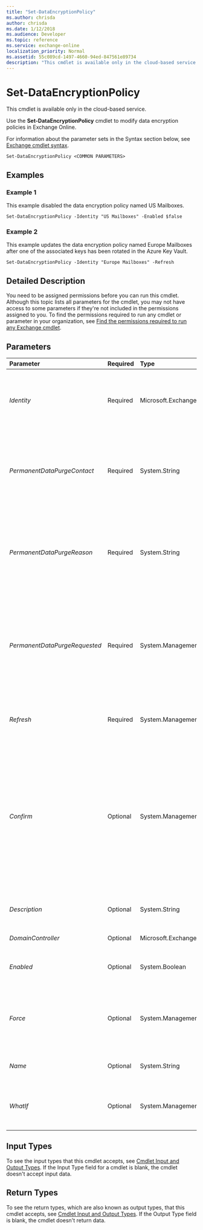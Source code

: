 ```yaml
---
title: "Set-DataEncryptionPolicy"
ms.author: chrisda
author: chrisda
ms.date: 1/12/2018
ms.audience: Developer
ms.topic: reference
ms.service: exchange-online
localization_priority: Normal
ms.assetid: 55c089cd-1497-4660-94ed-847561e89734
description: "This cmdlet is available only in the cloud-based service."
---
```


# Set-DataEncryptionPolicy

This cmdlet is available only in the cloud-based service. 
  
Use the **Set-DataEncryptionPolicy** cmdlet to modify data encryption policies in Exchange Online.
  
For information about the parameter sets in the Syntax section below, see [Exchange cmdlet syntax](https://technet.microsoft.com/library/bb123552.aspx). 
  
```
Set-DataEncryptionPolicy <COMMON PARAMETERS>

```

## Examples
<a name="Examples"> </a>

### Example 1

This example disabled the data encryption policy named US Mailboxes.
  
```
Set-DataEncryptionPolicy -Identity "US Mailboxes" -Enabled $false
```

### Example 2

This example updates the data encryption policy named Europe Mailboxes after one of the associated keys has been rotated in the Azure Key Vault.
  
```
Set-DataEncryptionPolicy -Identity "Europe Mailboxes" -Refresh
```

## Detailed Description
<a name="DetailedDescription"> </a>

You need to be assigned permissions before you can run this cmdlet. Although this topic lists all parameters for the cmdlet, you may not have access to some parameters if they're not included in the permissions assigned to you. To find the permissions required to run any cmdlet or parameter in your organization, see [Find the permissions required to run any Exchange cmdlet](https://technet.microsoft.com/library/mt432940.aspx). 
  
## Parameters
<a name="DetailedDescription"> </a>

|**Parameter**|**Required**|**Type**|**Description**|
|:-----|:-----|:-----|:-----|
| _Identity_ <br/> |Required  <br/> |Microsoft.Exchange.Configuration.Tasks.DataEncryptionPolicyIdParameter  <br/> | The _Identity_ parameter specifies the data encryption policy that you want to modify. You can use any value that uniquely identifies the policy. For example: <br/>  Name <br/>  Distinguished name (DN) <br/>  GUID <br/> |
| _PermanentDataPurgeContact_ <br/> |Required  <br/> |System.String  <br/> |The  _PermanentDataPurgeContact_ parameter specifies a contact for the purge of all data that's encrypted by the data encryption policy. If the value contains spaces, enclose the value in quotation marks. <br/> You need to use this parameter with the  _PermanentDataPurgeRequested_ and _PermanentDataPurgeReason_ parameters. <br/> |
| _PermanentDataPurgeReason_ <br/> |Required  <br/> |System.String  <br/> |The  _PermanentDataPurgeReason_parameter specifies a descriptive reason for the purge of all data that's encrypted by the data encryption policy. If the value contains spaces, enclose the value in quotation marks.  <br/> You need to use this parameter with the  _PermanentDataPurgeRequested_ and _PermanentDataPurgeContact_ parameters. <br/> |
| _PermanentDataPurgeRequested_ <br/> |Required  <br/> |System.Management.Automation.SwitchParameter  <br/> |The  _PermanentDataPurgeRequested_switch specifies whether to initiate the deletion of all data that's encrypted by the data encryption policy. You don't need to specify a value with this switch.  <br/> You need to use this switch with the  _PermanentDataPurgeReason_ and _PermanentDataPurgeContact_ parameters. <br/> After you use this switch, you can't assign the data encryption policy to other mailboxes.  <br/> |
| _Refresh_ <br/> |Required  <br/> |System.Management.Automation.SwitchParameter  <br/> |Use the  _Refresh_ switch to update the data encryption policy in Exchange Online after you rotate any of the associated keys in the Azure Key Vault. You don't need to specify a value with this switch. <br/> |
| _Confirm_ <br/> |Optional  <br/> |System.Management.Automation.SwitchParameter  <br/> | The _Confirm_ switch specifies whether to show or hide the confirmation prompt. How this switch affects the cmdlet depends on if the cmdlet requires confirmation before proceeding. <br/>  Destructive cmdlets (for example, **Remove-\*** cmdlets) have a built-in pause that forces you to acknowledge the command before proceeding. For these cmdlets, you can skip the confirmation prompt by using this exact syntax: `-Confirm:$false`.  <br/>  Most other cmdlets (for example, **New-\*** and **Set-\*** cmdlets) don't have a built-in pause. For these cmdlets, specifying the _Confirm_ switch without a value introduces a pause that forces you acknowledge the command before proceeding. <br/> |
| _Description_ <br/> |Optional  <br/> |System.String  <br/> |The  _Description_ parameter specifies an optional description for the data encryption policy. If the value contains spaces, enclose the value in quotation marks. <br/> |
| _DomainController_ <br/> |Optional  <br/> |Microsoft.Exchange.Data.Fqdn  <br/> |This parameter is reserved for internal Microsoft use.  <br/> |
| _Enabled_ <br/> |Optional  <br/> |System.Boolean  <br/> | The _Enabled_parameter enables or disable the data encryption policy. Valid values are:  <br/>  `$true`: The policy is enabled.  <br/>  `$false`: The policy is disabled.  <br/> |
| _Force_ <br/> |Optional  <br/> |System.Management.Automation.SwitchParameter  <br/> |Use the  _Force_switch when you're trying to initiate the deletion of all data that's encrypted by the data encryption policy (the  _PermanentDataPurgeRequested_ switch), but the associated Azure Key Vault has also been deleted. You don't need to specify a value with this switch. <br/> |
| _Name_ <br/> |Optional  <br/> |System.String  <br/> |The  _Name_ parameter specifies the unique name for the data encryption policy. If the value contains spaces, enclose the value in quotation marks. <br/> |
| _WhatIf_ <br/> |Optional  <br/> |System.Management.Automation.SwitchParameter  <br/> |The  _WhatIf_ switch simulates the actions of the command. You can use this switch to view the changes that would occur without actually applying those changes. You don't need to specify a value with this switch. <br/> |
   
## Input Types
<a name="InputTypes"> </a>

To see the input types that this cmdlet accepts, see [Cmdlet Input and Output Types](http://go.microsoft.com/fwlink/p/?linkId=616387). If the Input Type field for a cmdlet is blank, the cmdlet doesn't accept input data. 
  
## Return Types
<a name="ReturnTypes"> </a>

To see the return types, which are also known as output types, that this cmdlet accepts, see [Cmdlet Input and Output Types](http://go.microsoft.com/fwlink/p/?linkId=616387). If the Output Type field is blank, the cmdlet doesn't return data. 
  

